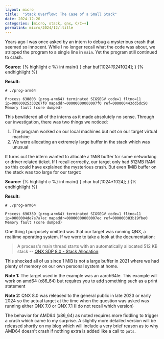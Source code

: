 ```yaml
---
layout: micro
title:  "Stack Overflow: The Case of a Small Stack"
date: 2024-12-20
categories: [micro, stack, qnx, C/C++]
permalink: micro/2024/12/:title
---
```


Years ago I was once asked by an intern to debug a mysterious crash that seemed so innocent. While I no longer recall what the code was about, we stripped the program to a single line in 
`main`. Yet the program still continued to crash.

**Source:**
{% highlight c %}
int main() {
    char buf[1024*1024*1024];
}
{% endhighlight %}

**Result:**
```
# ./prog-arm64 

Process 630803 (prog-arm64) terminated SIGSEGV code=1 fltno=11 ip=00000025333267f0 mapaddr=00000000000007f0 ref=000000443dd5dc50
Memory fault (core dumped) 
```

This bewildered all of the interns as it made absolutely no sense. Through our investigation, there was two things we noticed:
1. The program worked on our local machines but not on our target virtual machine
2. We were allocating an extremely large buffer in the stack which was unusual

It turns out the intern wanted to allocate a 1MiB buffer for some networking or driver related ticket. If I recall correctly, our target 
only had 512MB RAM so this could have explained the mysterious crash. But even 1MiB buffer on the stack was too large for our target:

**Source:**
{% highlight c %}
int main() {
	char buf[1024*1024];
}
{% endhighlight %}

**Result:**
```
# ./prog-arm64 

Process 696339 (prog-arm64) terminated SIGSEGV code=1 fltno=11 ip=0000004de7e7a7ec mapaddr=00000000000007ec ref=000000383b19fbe0
Memory fault (core dumped) 
```

One thing I purposely omitted was that our target was running QNX, a realtime operating system. If we were to take a look at the documentation:
> A process's main thread starts with an automatically allocated 512 KB stack
> -- [QNX SDP 8.0 - Stack Allocation](https://www.qnx.com/developers/docs/8.0/com.qnx.doc.neutrino.prog/topic/process_stack.html)

This shocked all of us since 1 MiB is not a large buffer in 2021 where we had plenty of memory on our own personal system at home. 

**Note 1:** The target used in the example was an aarch64le. This example will work on amd64 (x86_64) but requires you to add something such as a print statement

**Note 2:** QNX 8.0 was released to the general public in late 2023 or early 2024 so the actual target at the time when the question was asked was running either QNX 7.0 or QNX 7.1 (I do not recall which version)

The behavior for AMD64 (x86_64) as noted requires more fiddling to trigger a crash which came to my surprise. A slightly more detailed version will be released shortly on my [blog](https://zakuarbor.github.io/blog/small-stack/) 
which will include a very brief reason as to why AMD64 doesn't crash if nothing extra is added like a call to `puts`.
